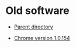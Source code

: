 # Old software

- [Parent directory](https://vichingo455.github.io/ProgramDatabase)

- [Chrome version 1.0.154](https://vichingo455.github.io/ProgramDatabase/Old-Software/Chrome1.0.zip)

